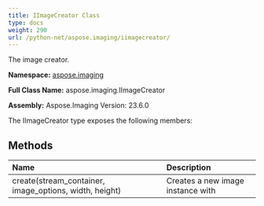 ```yaml
---
title: IImageCreator Class
type: docs
weight: 290
url: /python-net/aspose.imaging/iimagecreator/
---
```


The image creator.

**Namespace:** [aspose.imaging](/imaging/python-net/aspose.imaging/)

**Full Class Name:** aspose.imaging.IImageCreator

**Assembly:**  Aspose.Imaging Version: 23.6.0

The IImageCreator type exposes the following members:
## **Methods**
|**Name**|**Description**|
| :- | :- |
|create(stream_container, image_options, width, height)|Creates a new image instance with|
